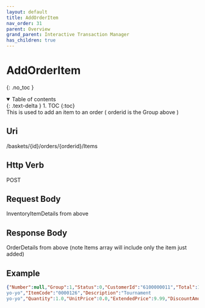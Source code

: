 ```yaml
---
layout: default
title: AddOrderItem
nav_order: 31
parent: Overview
grand_parent: Interactive Transaction Manager
has_children: true
---
```

# AddOrderItem
{: .no_toc }
<details open markdown="block">
  <summary>
    Table of contents
  </summary>
  {: .text-delta }
1. TOC
{:toc}
</details>
This is used to add an item to an order ( orderid is the Group above )

## Uri
/baskets/{id}/orders/{orderid}/Items

## Http Verb
POST

## Request Body
InventoryItemDetails from above

## Response Body
OrderDetails from above (note Items array will include only the item just added)

## Example
```json
{"Number":null,"Group":1,"Status":0,"CustomerId":"6100000011","Total":10.740000,"BalanceDue":0.000000,"DeliveryFees":0.0,"CancellationFees":0.0,"Destination":1,"DeliveryAddress":"dsdd","DeliveryId":"1022","Items":[{"ExternalItemCode":"Tournament
yo-yo","ItemCode":"0000126","Description":"Tournament
yo-yo","Quantity":1.0,"UnitPrice":0.0,"ExtendedPrice":9.99,"DiscountAmount":-0.25,"TaxAmount":1.0,"UnitOfMessure":0,"Status":0,"OrderLineNumber":0,"BasketLineNumber":9,"ReasonCode":0,"ReasonCodeDescription":null,"FeeTotal":0.0}]}
```